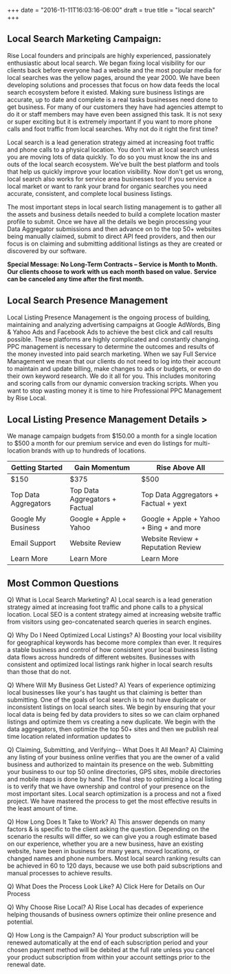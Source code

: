 +++
date = "2016-11-11T16:03:16-06:00"
draft = true
title = "local search"
+++

## Local Search Marketing Campaign:
Rise Local founders and principals are highly experienced, passionately enthusiastic about local search. We began fixing local visibility for our clients back before everyone had a website and the most popular media for local searches was the yellow pages, around the year 2000. We have been developing solutions and processes that focus on how data feeds the local search ecosystem before it existed. Making sure business listings are accurate, up to date and complete is a real tasks businesses need done to get business. For many of our customers they have had agencies attempt to do it or staff members may have even been assigned this task. It is not sexy or super exciting but it is extremely important if you want to more phone calls and foot traffic from local searches. Why not do it right the first time?

Local search is a lead generation strategy aimed at increasing foot traffic and phone calls to a physical location. You don't win at local search unless you are moving lots of data quickly. To do so you must know the ins and outs of the local search ecosystem. We’ve built the best platform and tools that help us quickly improve your location visibility. Now don't get us wrong, local search also works for service area businesses too! If you service a local market or want to rank your brand for organic searches you need accurate, consistent, and complete local business listings.

The most important steps in local search listing management is to gather all the assets and business details needed to build a complete location master profile to submit. Once we have all the details we begin processing your Data Aggregator submissions and then advance on to the top 50+ websites being manually claimed, submit to direct API feed providers, and then our focus is on claiming and submitting additional listings as they are created or discovered by our software.

**Special Message: No Long-Term Contracts – Service is Month to Month.**
**Our clients choose to work with us each month based on value.**
**Service can be canceled any time after the first month.**

## Local Search Presence Management
Local Listing Presence Management is the ongoing process of building, maintaining and analyzing advertising campaigns at Google AdWords, Bing & Yahoo Ads and Facebook Ads to achieve the best click and call results possible. These platforms are highly complicated and constantly changing. PPC management is necessary to determine the outcomes and results of the money invested into paid search marketing. When we say Full Service Management we mean that our clients do not need to log into their account to maintain and update billing, make changes to ads or budgets, or even do their own keyword research. We do it all for you. This includes monitoring and scoring calls from our dynamic conversion tracking scripts. When you want to stop wasting money it is time to hire Professional PPC Management by Rise Local.  

## Local Listing Presence Management Details >
We manage campaign budgets from $150.00 a month for a single location to $500 a month for our premium service and even do listings for multi-location brands with up to hundreds of locations.

| Getting Started   | Gain Momentum | Rise Above All |
| ------- | ---- | --- |
| $150 | $375 |  $500    |
| Top Data Aggregators    | Top Data Aggregators + Factual   |  Top Data Aggregators + Factual + yext   |
| Google My Business     | Google + Apple + Yahoo     |  Google + Apple + Yahoo + Bing + and more  |
| Email Support |  Website Review  | Website Review + Reputation Review
| Learn More | Learn More | Learn More |

## Most Common Questions
Q) What is Local Search Marketing?
A) Local search is a lead generation strategy aimed at increasing foot traffic and phone calls to a physical location. Local SEO is a content strategy aimed at increasing website traffic from visitors using geo-concatenated search queries in search engines.

Q) Why Do I Need Optimized Local Listings?
A) Boosting your local visibility for geographical keywords has become more complex than ever. It requires a stable business and control of how consistent your local business listing data flows across hundreds of different websites. Businesses with consistent and optimized local listings rank higher in local search results than those that do not.

Q) Where Will My Business Get Listed?
A) Years of experience optimizing local businesses like your's has taught us that claiming is better than submitting. One of the goals of local search is to not have duplicate or inconsistent listings on local search sites. We begin by ensuring that your local data is being fed by data providers to sites so we can claim orphaned listings and optimize them vs creating a new duplicate. We begin with the data aggregators, then optimize the top 50+ sites and then we publish real time location related information updates to

Q) Claiming, Submitting, and Verifying-- What Does It All Mean?
A) Claiming any listing of your business online verifies that you are the owner of a valid business and authorized to maintain its presence on the web. Submitting your business to our top 50 online directories, GPS sites, mobile directories and mobile maps is done by hand. The final step to optimizing a local listing is to verify that we have ownership and control of your presence on the most important sites. Local search optimization is a process and not a fixed project. We have mastered the process to get the most effective results in the least amount of time.

Q) How Long Does It Take to Work?
A) This answer depends on many factors & is specific to the client asking the question. Depending on the scenario the results will differ, so we can give you a rough estimate based on our experience, whether you are a new business, have an existing website, have been in business for many years, moved locations, or changed names and phone numbers. Most local search ranking results can be achieved in 60 to 120 days, because we use both paid subscriptions and manual processes to achieve results.

Q) What Does the Process Look Like?
A) Click Here for Details on Our Process

Q) Why Choose Rise Local?
A) Rise Local has decades of experience helping thousands of business owners optimize their online presence and potential.

Q) How Long is the Campaign?
A) Your product subscription will be renewed automatically at the end of each subscription period and your chosen payment method will be debited at the full rate unless you cancel your product subscription from within your account settings prior to the renewal date.
